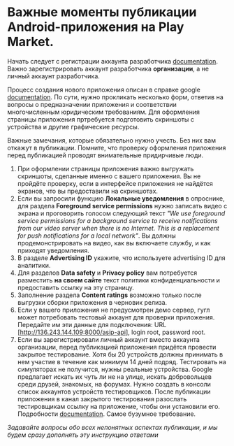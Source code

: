# Важные моменты публикации Android-приложения на Play Market.

Начать следует с регистрации аккаунта разработчика [documentation](https://support.google.com/googleplay/android-developer/answer/6112435). Важно зарегистрировать аккаунт разработчика **организации**, а не личный аккаунт разработчика.

Процесс создания нового приложения описан в справке google
[documentation](https://support.google.com/googleplay/android-developer/answer/9859152).
По сути, нужно прокликать несколько форм, ответив на вопросы о предназначении приложения и соответствии многочисленным юридическим требованиям.
Для оформления страницы приложения пртребуется подготовить скриншоты с устройства и другие графические ресурсы.

Важные замечания, которые обязательно нужно учесть. Без них вам откажут в публикации. Помните, что проверку оформления приложения перед публикацией проводят внимательные придирчивые люди.

1. При оформлении страницы приложения важно выгружать скриншоты, сделанные именно с вашего приложения. Вы не пройдёте проверку, если в интерфейсе приложения не найдётся экранов, что вы предоставили на скриншотах.
2. Если вы запросили функцию **Локальные уведомления** в опроснике, для раздела **Foreground service permissions** нужно записать видео с экрана и проговорить голосом следующий текст *"We use foreground service permissions for a background service to receive notifications from our video server when there is no Internet. This is a replacement for push notifications for a local network"*. Вы должны продемонстрировать на видео, как вы включаете службу, и как приходят уведомления. 
3. В разделе **Advertising ID** укажите, что используете advertising ID для аналитики.
4. Для разделов **Data safety** и **Privacy policy** вам потребуется разместить **на своем сайте** текст политики конфиденциальности и предоставить ссылку на эту страницу. 
5. Заполнение раздела **Content ratings** возможно только после выгрузки сборки приложения в черновик релиза.
6. Если у вашего приложения не предусмотрен демо сервер, гугл может потребовать тестовый аккаунт для проверки приложения. Передайте им эти данные для подключения: URL [http://136.243.144.109:8000/asip-api], login root, password root.
7. Если вы зарегистрировали личный аккаунт вместо аккаунта организации, перед публикацией приложения придётся провести закрытое тестирование. Хотя бы 20 устройств должны принимать в нем участие в течение как минимум 14 дней подряд. Тестировать на симуляторах не получится, нужны реальные устройства. Google предлагает искать их чуть ли не на улице, искать добровольцев среди друзей, знакомых, на форумах. Нужно создать в консоли список аккаунтов устройств тестировщиков. После публикации приложения в канал закрытого тестирования разослать тестировщикам ссылку на приложение, чтобы они установили его. Подробности [documentation](https://support.google.com/googleplay/android-developer/answer/14151465). Самое бузумное требование. 

_Задавайте вопросы обо всех непонятных аспектах публикации, и мы будем сразу дополнять эту инструкцию ответами_
